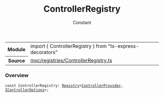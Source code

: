 <header class="symbol-info-header">    <h1 id="controllerregistry">ControllerRegistry</h1>    <label class="symbol-info-type-label const">Constant</label>      </header>
<section class="symbol-info">      <table class="is-full-width">        <tbody>        <tr>          <th>Module</th>          <td>            <div class="lang-typescript">                <span class="token keyword">import</span> { ControllerRegistry }                 <span class="token keyword">from</span>                 <span class="token string">"ts-express-decorators"</span>                            </div>          </td>        </tr>        <tr>          <th>Source</th>          <td>            <a href="https://romakita.github.io/ts-express-decorators/#//blob/v2.9.1/src/mvc/registries/ControllerRegistry.ts#L0-L0">                mvc/registries/ControllerRegistry.ts            </a>        </td>        </tr>                </tbody>      </table>    </section>

### Overview

<pre><code class="typescript-lang"><span class="token keyword">const</span> ControllerRegistry<span class="token punctuation">:</span> <a href="#api/common/core/registry"><span class="token">Registry</span></a><<a href="#api/common/mvc/controllerprovider"><span class="token">ControllerProvider</span></a><span class="token punctuation">,</span> <a href="#api/common/mvc/icontrolleroptions"><span class="token">IControllerOptions</span></a>><span class="token punctuation">;</span></code></pre>
